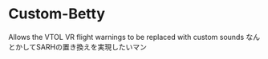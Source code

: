 # Custom-Betty
 Allows the VTOL VR flight warnings to be replaced with custom sounds
なんとかしてSARHの置き換えを実現したいマン
